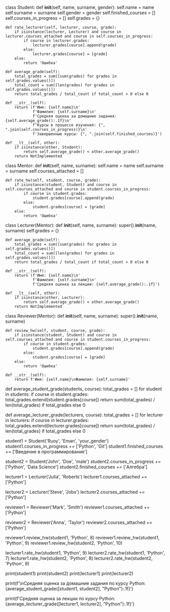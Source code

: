 class Student:
    def __init__(self, name, surname, gender):
        self.name = name
        self.surname = surname
        self.gender = gender
        self.finished_courses = []
        self.courses_in_progress = []
        self.grades = {}

    def rate_lecturer(self, lecturer, course, grade):
        if isinstance(lecturer, Lecturer) and course in lecturer.courses_attached and course in self.courses_in_progress:
            if course in lecturer.grades:
                lecturer.grades[course].append(grade)
            else:
                lecturer.grades[course] = [grade]
        else:
            return 'Ошибка'

    def average_grade(self):
        total_grades = sum([sum(grades) for grades in self.grades.values()])
        total_count = sum([len(grades) for grades in self.grades.values()])
        return total_grades / total_count if total_count > 0 else 0

    def __str__(self):
        return (f'Имя: {self.name}\n'
                f'Фамилия: {self.surname}\n'
                f'Средняя оценка за домашние задания: {self.average_grade():.1f}\n'
                f'Курсы в процессе изучения: {", ".join(self.courses_in_progress)}\n'
                f'Завершенные курсы: {", ".join(self.finished_courses)}')

    def __lt__(self, other):
        if isinstance(other, Student):
            return self.average_grade() < other.average_grade()
        return NotImplemented


class Mentor:
    def __init__(self, name, surname):
        self.name = name
        self.surname = surname
        self.courses_attached = []

    def rate_hw(self, student, course, grade):
        if isinstance(student, Student) and course in self.courses_attached and course in student.courses_in_progress:
            if course in student.grades:
                student.grades[course].append(grade)
            else:
                student.grades[course] = [grade]
        else:
            return 'Ошибка'


class Lecturer(Mentor):
    def __init__(self, name, surname):
        super().__init__(name, surname)
        self.grades = {}

    def average_grade(self):
        total_grades = sum([sum(grades) for grades in self.grades.values()])
        total_count = sum([len(grades) for grades in self.grades.values()])
        return total_grades / total_count if total_count > 0 else 0

    def __str__(self):
        return (f'Имя: {self.name}\n'
                f'Фамилия: {self.surname}\n'
                f'Средняя оценка за лекции: {self.average_grade():.1f}')

    def __lt__(self, other):
        if isinstance(other, Lecturer):
            return self.average_grade() < other.average_grade()
        return NotImplemented


class Reviewer(Mentor):
    def __init__(self, name, surname):
        super().__init__(name, surname)

    def review_hw(self, student, course, grade):
        if isinstance(student, Student) and course in self.courses_attached and course in student.courses_in_progress:
            if course in student.grades:
                student.grades[course].append(grade)
            else:
                student.grades[course] = [grade]
        else:
            return 'Ошибка'

    def __str__(self):
        return f'Имя: {self.name}\nФамилия: {self.surname}'


def average_student_grade(students, course):
    total_grades = []
    for student in students:
        if course in student.grades:
            total_grades.extend(student.grades[course])
    return sum(total_grades) / len(total_grades) if total_grades else 0


def average_lecturer_grade(lecturers, course):
    total_grades = []
    for lecturer in lecturers:
        if course in lecturer.grades:
            total_grades.extend(lecturer.grades[course])
    return sum(total_grades) / len(total_grades) if total_grades else 0



student1 = Student('Ruoy', 'Eman', 'your_gender')
student1.courses_in_progress += ['Python', 'Git']
student1.finished_courses += ['Введение в программирование']

student2 = Student('John', 'Doe', 'male')
student2.courses_in_progress += ['Python', 'Data Science']
student2.finished_courses += ['Алгебра']


lecturer1 = Lecturer('Julia', 'Roberts')
lecturer1.courses_attached += ['Python']

lecturer2 = Lecturer('Steve', 'Jobs')
lecturer2.courses_attached += ['Python']


reviewer1 = Reviewer('Mark', 'Smith')
reviewer1.courses_attached += ['Python']

reviewer2 = Reviewer('Anna', 'Taylor')
reviewer2.courses_attached += ['Python']


reviewer1.review_hw(student1, 'Python', 8)
reviewer1.review_hw(student1, 'Python', 9)
reviewer1.review_hw(student2, 'Python', 10)

lecturer1.rate_hw(student1, 'Python', 9)
lecturer2.rate_hw(student1, 'Python', 7)
lecturer1.rate_hw(student2, 'Python', 8)
lecturer2.rate_hw(student2, 'Python', 9)


print(student1)
print(student2)
print(lecturer1)
print(lecturer2)


print(f'\nСредняя оценка за домашние задания по курсу Python: {average_student_grade([student1, student2], "Python"):.1f}')


print(f'Средняя оценка за лекции по курсу Python: {average_lecturer_grade([lecturer1, lecturer2], "Python"):.1f}')
